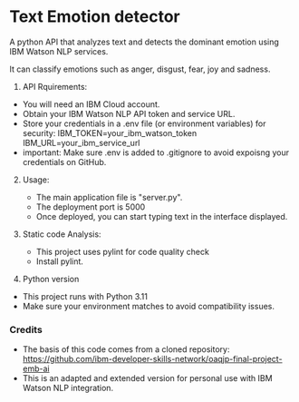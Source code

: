# Text Emotion detector 
A python API that analyzes text and detects the dominant emotion using IBM Watson NLP services. 

It can classify emotions such as anger, disgust, fear, joy and sadness. 

1. API Rquirements:
  - You will need an IBM Cloud account.
  - Obtain your IBM Watson NLP API token and service URL.
  - Store your credentials in a .env file (or environment variables) for security:
        IBM_TOKEN=your_ibm_watson_token
        IBM_URL=your_ibm_service_url
  - important: Make sure .env is added to .gitignore to avoid expoisng your credentials on GitHub.
    
2. Usage:
   - The main application file is "server.py".
   - The deployment port is 5000
   - Once deployed, you can start typing text in the interface displayed.
     
3. Static code Analysis:
   - This project uses pylint for code quality check
   - Install pylint.
     
4. Python version
  - This project runs with Python 3.11
  - Make sure your environment matches to avoid compatibility issues.

### Credits
- The basis of this code comes from a cloned repository: https://github.com/ibm-developer-skills-network/oaqjp-final-project-emb-ai
- This is an adapted and extended version for personal use with IBM Watson NLP integration. 
   

